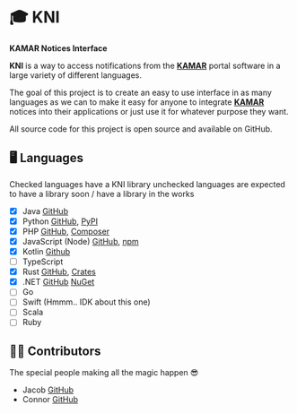 # 🎓 KNI
**KAMAR Notices Interface**

**KNI** is a way to access notifications from the **[KAMAR](https://kamar.nz)** portal software in a large variety of different languages.

The goal of this project is to create an easy to use interface in as many languages as we can to make it easy for anyone to integrate **[KAMAR](https://kamar.nz)** notices into their applications or just use it for whatever purpose they want.

All source code for this project is open source and available on GitHub.

## 🖥 Languages 
Checked languages have a KNI library unchecked languages are expected to have a library soon / have a library in the works
- [x] Java [GitHub](https://github.com/jacobtread/KNI-J)
- [x] Python [GitHub](https://github.com/jacobtread/KNI-Py), [PyPI](https://pypi.org/project/knij/)
- [x] PHP [GitHub](https://github.com/jacobtread/KNI-PHP),  [Composer](https://packagist.org/packages/jacobtread/kni)
- [x] JavaScript (Node) [GitHub](https://github.com/jacobtread/KNI-JS), [npm](https://www.npmjs.com/package/kni-js)
- [x] Kotlin [Github](https://github.com/jacobtread/KNI-Kt)
- [ ] TypeScript
- [x] Rust [GitHub](https://github.com/laspruca/kni-rs), [Crates](https://crates.io/crates/kni-rs)
- [x] .NET [GitHub](https://github.com/laspruca/knidotnet) [NuGet](https://www.nuget.org/packages/LaSpruca.KNIDotNet/)
- [ ] Go
- [ ] Swift (Hmmm.. IDK about this one)
- [ ] Scala
- [ ] Ruby

## 🕵️‍♂️ Contributors
The special people making all the magic happen 😎
- Jacob  [GitHub](https://github.com/jacobtread)
- Connor [GitHub](https://github.com/laspruca)
